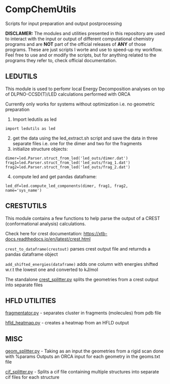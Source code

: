 # CompChemUtils
Scripts for input preparation and output postprocessing

**DISCLAMER:** The modules and utilities presented in this repository are used to interact with the input or output of different computational chemistry programs and are **NOT** part of the official releases of **ANY** of those programs. These are just scripts I worte and use to speed-up my workflow. Feel free to use and or modify the scripts, but for anything related to the programs they refer to, check official documentation. 


## LEDUTILS
This module is used to perfomr local Energy Decomposition analyses on top of DLPNO-CCSD(T)/LED calculations performed with ORCA

Currently only works for systems without optimization i.e. no geometric preparation

1) Import ledutils as led
```
import ledutils as led
```

2) get the data using the led_extract.sh script and save the data in three separate files i.e. one for the dimer and two for the fragments
3) initialize structure objects:
```
dimer=led.Parser.struct_from_led('led_outs/dimer.dat')
frag1=led.Parser.struct_from_led('led_outs/frag_1.dat')
frag2=led.Parser.struct_from_led('led_outs/frag_2.dat')
```
4) compute led and get pandas dataframe:
```
led_df=led.compute_led_components(dimer, frag1, frag2, name='sys_name')
```

## CRESTUTILS

This module contains a few functions to help parse the output of a CREST (conformational analysis) calculations. 

Check here for crest documentation: https://xtb-docs.readthedocs.io/en/latest/crest.html

`crest_to_dataframe(crestout)` parses crest output file and returnds a pandas dataframe object

`add_shifted_energies(dataframe)` adds one column with energies shifted w.r.t the lowest one and converted to kJ/mol

The standalone [crest_splitter.py](crest_splitter.py) splits the geometries from a crest output into separate files


## HFLD UTILITIES

[fragmentator.py](fragmentator.py) - separates cluster in fragments (molecules) from pdb file

[hfld_heatmap.py](hfld_heatmap.py) - creates a heatmap from an HFLD output

## MISC

[geom_splitter.py](geom_splitter.py) - Taking as an input the geometries from a rigid scan done with %params
                    Outputs an ORCA input for each geometry in the geoms.txt file

[cif_splitter.py](cif_splitter.py) - Splits a cif file containing multiple structures into separate cif files for each structure
